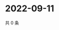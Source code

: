 # 2022-09-11

共 0 条

<!-- BEGIN WEIBO -->
<!-- 最后更新时间 Sun Sep 11 2022 02:21:16 GMT+0800 (China Standard Time) -->

<!-- END WEIBO -->

